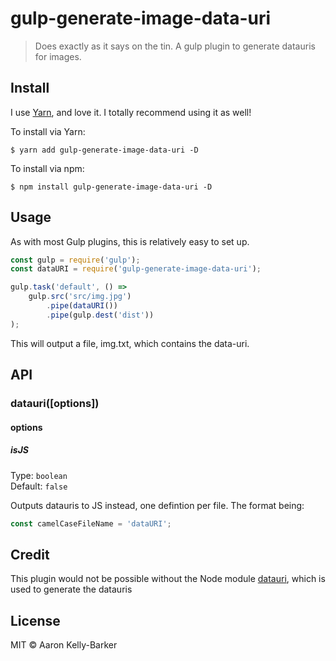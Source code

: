 # gulp-generate-image-data-uri

> Does exactly as it says on the tin. A gulp plugin to generate datauris for images.

## Install
I use [Yarn](https://github.com/yarnpkg/yarn), and love it. I totally recommend using it as well!

To install via Yarn:
```
$ yarn add gulp-generate-image-data-uri -D
```
To install via npm:
```
$ npm install gulp-generate-image-data-uri -D
```


## Usage

As with most Gulp plugins, this is relatively easy to set up. 

```js
const gulp = require('gulp');
const dataURI = require('gulp-generate-image-data-uri');

gulp.task('default', () =>
	gulp.src('src/img.jpg')
		.pipe(dataURI())
		.pipe(gulp.dest('dist'))
);
```
This will output a file, img.txt, which contains the data-uri.

## API

### datauri([options])

#### options

##### isJS

Type: `boolean`  
Default: `false`

Outputs datauris to JS instead, one defintion per file. The format being:
```js
const camelCaseFileName = 'dataURI';
```

## Credit ##
This plugin would not be possible without the Node module [datauri](https://github.com/data-uri/datauri), which is used to generate the datauris
## License

MIT © Aaron Kelly-Barker
